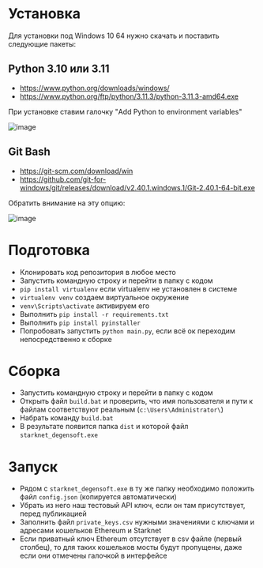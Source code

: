 # Установка

Для установки под Windows 10 64 нужно скачать и поставить следующие пакеты:

## Python 3.10 или 3.11

* https://www.python.org/downloads/windows/
* https://www.python.org/ftp/python/3.11.3/python-3.11.3-amd64.exe

При установке ставим галочку "Add Python to environment variables"

![image](https://github.com/slavik-investor/starknetArs/assets/591138/7031d644-d6c2-42b5-90e9-f7560f65cbe2)


## Git Bash
* https://git-scm.com/download/win
* https://github.com/git-for-windows/git/releases/download/v2.40.1.windows.1/Git-2.40.1-64-bit.exe

Обратить внимание на эту опцию:

![image](https://github.com/slavik-investor/starknetArs/assets/591138/4ccd9fe7-af20-485b-9bbc-d789098b9aca)


# Подготовка

* Клонировать код репозитория в любое место
* Запустить командную строку и перейти в папку с кодом
* `pip install virtualenv` если virtualenv не установлен  в системе
* `virtualenv venv` создаем виртуальное окружение
* `venv\Scripts\activate` активируем его
* Выполнить `pip install -r requirements.txt`
* Выполнить `pip install pyinstaller`
* Попробовать запустить `python main.py`, если всё ок переходим непосредственно к сборке

# Сборка
* Запустить командную строку и перейти в папку с кодом
* Открыть файл `build.bat` и проверить, что имя пользователя и пути к файлам соответствуют реальным (`c:\Users\Administrator\`)
* Набрать команду `build.bat`
* В результате появится папка `dist` и которой файл `starknet_degensoft.exe`

# Запуск

* Рядом с `starknet_degensoft.exe` в ту же папку необходимо положить файл `config.json` (копируется автоматически)
* Убрать из него наш тестовый API ключ, если он там присутствует, перед публикацией
* Заполнить файл `private_keys.csv` нужными значениями с ключами и адресами кошельков Ethereum и Starknet
* Если приватный ключ Ethereum отсутствует в csv файле (первый столбец), то для таких кошельков мосты будут пропущены, даже если они отмечены галочкой в интерфейсе
